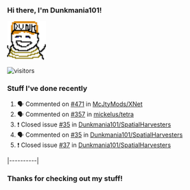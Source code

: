 ### Hi there, I'm Dunkmania101\!
![profile-pic](images/dunkie.png)

![visitors](https://visitor-badge-reloaded.herokuapp.com/badge?page_id=Dunkmania101.Dunkmania101&color=00cf00)

### Stuff I've done recently
<!--START_SECTION:activity-->
1. 🗣 Commented on [#471](https://github.com/McJtyMods/XNet/issues/471) in [McJtyMods/XNet](https://github.com/McJtyMods/XNet)
2. 🗣 Commented on [#357](https://github.com/mickelus/tetra/issues/357) in [mickelus/tetra](https://github.com/mickelus/tetra)
3. ❗️ Closed issue [#35](https://github.com/Dunkmania101/SpatialHarvesters/issues/35) in [Dunkmania101/SpatialHarvesters](https://github.com/Dunkmania101/SpatialHarvesters)
4. 🗣 Commented on [#35](https://github.com/Dunkmania101/SpatialHarvesters/issues/35) in [Dunkmania101/SpatialHarvesters](https://github.com/Dunkmania101/SpatialHarvesters)
5. ❗️ Closed issue [#37](https://github.com/Dunkmania101/SpatialHarvesters/issues/37) in [Dunkmania101/SpatialHarvesters](https://github.com/Dunkmania101/SpatialHarvesters)
<!--END_SECTION:activity-->
|----------|
### Thanks for checking out my stuff\!
